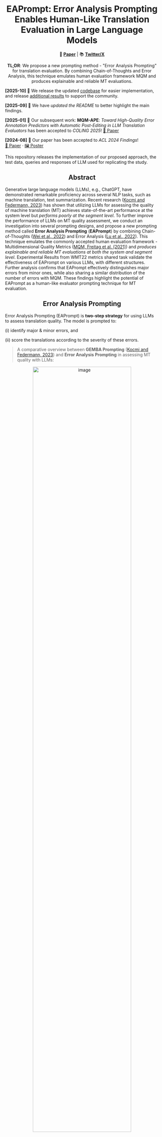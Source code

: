 <h1 align="center">EAPrompt: Error Analysis Prompting Enables Human-Like Translation Evaluation in Large Language Models</h1>

<p align="center">
📄 <a href="https://aclanthology.org/2024.findings-acl.520.pdf"><b>Paper</b></a> |
📚 <a href="https://x.com/SiriusLu1/status/1823056809223168160"><b>Twitter/X</b></a>
</p>

<p align="center">
    <b>TL;DR</b>: We propose a new prompting method - "Error Analysis Prompting" for translation evaluation. By combining Chain-of-Thoughts and Error Analysis, this technique emulates human evaluation framework MQM and produces explainable and reliable MT evaluations.
</p>

**[2025-10]** 🔗 We release the updated [codebase](./EAPrompt) for easier implementation, and release [additional results](./results) to support the community.

**[2025-09]** 📝 We have *updated the README* to better highlight the main findings.  

**[2025-01]** 🎉 Our subsequent work: **MQM-APE**: *Toward High-Quality Error Annotation Predictors with Automatic Post-Editing in LLM Translation Evaluators* has been accepted to *COLING 2025*! [📄 Paper](https://aclanthology.org/2025.coling-main.374.pdf)

**[2024-08]** 🎉 Our paper has been accepted to *ACL 2024 Findings*!  
[📄 Paper](https://aclanthology.org/2024.findings-acl.520.pdf) · [🖼️ Poster](./sources/Poster-0805.pdf) 

This repository releases the implementation of our proposed approach, the test data, queries and responses of LLM used for replicating the study.

<h2 align="center">Abstract</h2>

Generative large language models (LLMs), e.g., ChatGPT, have demonstrated remarkable proficiency across several NLP tasks, such as machine translation, text summarization. Recent research ([Kocmi and Federmann, 2023](https://arxiv.org/pdf/2302.14520.pdf)) has shown that utilizing LLMs for assessing the quality of machine translation (MT) achieves state-of-the-art performance at the system level but *performs poorly at the segment level*. To further improve the performance of LLMs on MT quality assessment, we conduct an investigation into several prompting designs, and propose a new prompting method called **Error Analysis Prompting** (**EAPrompt**) by combining Chain-of-Thoughts ([Wei et al., 2022](https://arxiv.org/pdf/2201.11903.pdf)) and Error Analysis ([Lu et al., 2022](https://aclanthology.org/2023.acl-long.324.pdf)). This technique emulates the commonly accepted human evaluation framework - Multidimensional Quality Metrics ([MQM, Freitag et al. (2021)](https://aclanthology.org/2021.tacl-1.87.pdf)) and *produces explainable and reliable MT evaluations at both the system and segment level*. Experimental Results from WMT22 metrics shared
task validate the effectiveness of EAPrompt on various LLMs, with different structures. Further analysis confirms that EAPrompt effectively distinguishes major errors from minor ones, while also sharing a similar distribution of the number of errors with MQM. These findings highlight the potential of EAPrompt as a human-like evaluator prompting technique for MT evaluation.

<h2 align="center">Error Analysis Prompting</h2>

Error Analysis Prompting (EAPrompt) is **two-step strategy** for using LLMs to assess translation quality. The model is prompted to:

(i) identify major & minor errors, and

(ii) score the translations according to the severity of these errors.

> A comparative overview between **GEMBA Prompting** ([Kocmi and Federmann, 2023](https://arxiv.org/pdf/2302.14520.pdf)) and **Error Analysis Prompting** in assessing MT quality with LLMs:

<div align="center">
    <img width="80%" alt="image" src="https://github.com/Coldmist-Lu/ErrorAnalysis_Prompt/blob/main/sources/fig1_overview.png">
</div>

For the prompting setup, in **Step 1** (identifying errors), we adopt a *one-shot prompting* strategy. For each language pair, we use the same example to guide the model’s response in a consistent format. In **Step 2** (counting errors), we apply **direct prompting**, enabling the LLMs to count the number of errors. Finally, we compute the translation score by:

<div align="center">
    <img width="40%" alt="image" src="https://github.com/Coldmist-Lu/ErrorAnalysis_Prompt/blob/main/sources/postprocess.png">
</div>

where $n_{major}$ and $n_{minor}$ denotes the number of major and minor errors respectively, while $w_{major}$ and $w_{minor}$ represent the severity weight assigned to major and minor errors. we follow [Lu et al. (2023)](https://aclanthology.org/2023.acl-long.324.pdf) to adopt a flexible scoring approach by fixing the $w_{minor} = 1$ while treating $w_{major}$ as a latent variable within EAPrompt.

<h2 align="center">Data and Evaluations</h2>

We utilize the test set from the WMT22 shared tasks ([Freitag et al., 2022](https://aclanthology.org/2022.wmt-1.2.pdf)) in English-German (En-De), English-Russian (En-Ru), and Chinese-English (Zh-En) across different domains - conversational, e-commerce, news, and social. 

The task statistics are shown as follows:

| Datasets | Language Pair | No. of Segments | No. of Systems |
|---------|---------------|----------|---------|
| WMT22   | En-De         | 2037     | 17      |
|         | En-Ru         | 2037     | 17      |
|         | Zh-En         | 1875     | 20      |
| WMT22-Subset | Zh-En | 30 | 20 |

For the three LLMs (Llama2-70b-Chat, Mixtral-8x7b-Instruct, and GPT-3.5-Turbo), we evaluate a total of 106,758 segments drawn from 54 MT systems. For GPT-4, we restrict the evaluation to Chinese–English, using 30 randomly selected segments per MT system, for a total of 600 samples ("WMT22-Subset").

<h2 align="center">EAPrompt Implementation</h2>

The main implementation is provided in [./EAPrompt](./EAPrompt/).

**🧩 Requirements**

Since EAPrompt is a prompting-based technique, it does not require any additional dependencies.
The only necessary requirement is to have chat access to a large language model (LLM) — for instance:
the OpenAI API for GPT-series models (see the demo in [./EAPrompt/inference.py](./EAPrompt/inference.py)), or the Transformers library for open-access models.

**🗂️ Prompt Types**

All prompt types used in the study are provided for replication. We adopt a structured identifier format **\{STEP\}\_\{LANG\}\_\{DEMO\}\_\{IS_REF\}** to denote each prompt type:

- **STEP** — Indicates the prompting style:  
  - `"ERROR"` for error demonstration;  
  - `"SINGLESTEP"` for combining error and count responses into a single step.

- **LANG** — Represents the language pair in uppercase (e.g., `"ENDE"` for English–German), since contextual examples differ across language pairs.

- **DEMO** — Specifies the demonstration granularity:  
  - `"DETAILED"` for full demonstration;  
  - `"ITEMIZED"` for stepwise, itemized demonstration.

- **IS_REF** — Defines whether the prompt uses reference translation:  
  - `"SRC"` for **reference-free** evaluation (source only);  
  - `"REF"` for **reference-based** evaluation.

> Note: For the counting step, we use a simple identifier `"COUNT"`. No additional keywords are required.

According to our ablation experiments, we recommend using the prompt type **ERROR\_\{LANG\}\_ITEMIZED\_\{IS_REF\}** as the default configuration, For example: `ERROR_ENDE_ITEMIZED_SRC`

**🚀 Generating Queries & Responses**

To evaluate a list of translation segments, you can directly use the method `generate_queries_batch` from the EAPrompt class to obtain the corresponding prompts.

For large-scale evaluation across multiple MT systems, we provide two example scripts for batch processing:

* [./EAPrompt/queries_generate.py](./EAPrompt/queries_generate.py) — for generating queries in batch.
* [./EAPrompt/responses_generate.py](./EAPrompt/responses_generate.py) — for generating and collecting model responses.

These scripts demonstrate the complete workflow for evaluating entire datasets efficiently.

<h2 align="center">Results and Findings</h2>

The querys and responses of the LLMs can be found in "[results](./results/)".

1. **EAPrompt significantly enhances the performance of LLMs at the system level**. Notably, prompting *GPT-3.5-Turbo* with EAPrompt outperforms all other metrics and prompting strategies, establishing a new state-of-the-art.

2. **EAPrompt surpasses GEMBA in 8 out of 9 test scenarios** across various language models and language pairs at the segment level.

3. **EAPrompt’s strong performance remain consistent even in reference-less settings**, highlighting its suitability for quality estimation tasks.

   > Performance of metrics using pairwise accuracy (%) at the system level and pairwise accuracy with tie calibration (%) at the segment level:

<div align="center">
    <img width="80%" alt="image" src="https://github.com/Coldmist-Lu/ErrorAnalysis_Prompt/blob/main/sources/main_results.png">
</div>

4. When designing prompts, we recommend the EAPrompt variant featuring a **2-step separated prompting approach and itemized error demonstrations**.

    > Performance comparison with variants of prompts for EAPrompt.

<div align="center">
    <img width="80%" alt="image" src="https://github.com/Coldmist-Lu/ErrorAnalysis_Prompt/blob/main/sources/prompt_variants.png">
</div>


5. EAPrompt adeptly distinguishes major errors from minor ones, closely **aligning its error distribution with MQM**.

   > Distribution of identified error counts across LLMs and human evaluation:

<div align="center">
    <img width="80%" alt="image" src="https://github.com/Coldmist-Lu/ErrorAnalysis_Prompt/blob/main/sources/error_dist.png">
</div>

6. We provide an alternate approach of counting errors by leveraging **Regular Expressions, further optimizing the inference costs**.

Please refer to our [arXiv preprint](https://arxiv.org/pdf/2303.13809.pdf) or [ACL Paper](https://aclanthology.org/2024.findings-acl.520.pdf) for more details.

<h2 align="center">Citation</h2>
If you find this work helpful, please consider citing as follows:  

```ruby
@article{Lu2023EAPrompt,
  title={Error Analysis Prompting Enables Human-Like Translation Evaluation in Large Language Models},
  author={Lu, Qingyu and Qiu, Baopu and Ding, Liang and Zhang, Kanjian and Kocmi, Tom and Tao, Dacheng},
  journal={arXiv preprint},
  url={https://arxiv.org/pdf/2303.13809.pdf},
  year={2023}
}
```

